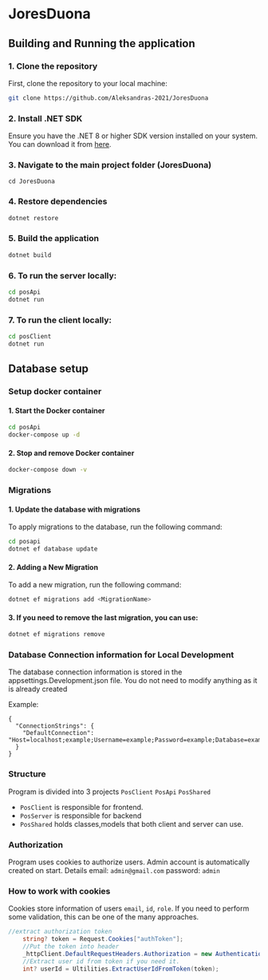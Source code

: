 ﻿# JoresDuona

## Building and Running the application

### 1. Clone the repository
First, clone the repository to your local machine:

```bash
git clone https://github.com/Aleksandras-2021/JoresDuona
```
### 2. Install .NET SDK

Ensure you have the .NET 8 or higher SDK version installed on your system. You can download it from [here](https://dotnet.microsoft.com/download).

### 3. Navigate to the main project folder (JoresDuona)

```
cd JoresDuona
```

### 4. Restore dependencies

```bash
dotnet restore
```
### 5. Build the application

```bash
dotnet build
```

### 6. To run the server locally:

```bash
cd posApi
dotnet run
```

### 7. To run the client locally:

```bash
cd posClient
dotnet run
```

## Database setup

### Setup docker container

#### 1. Start the Docker container

```bash
cd posApi
docker-compose up -d
```

#### 2. Stop and remove Docker container

```bash
docker-compose down -v
```

### Migrations

#### 1. Update the database with migrations

To apply migrations to the database, run the following command:

```bash
cd posapi
dotnet ef database update
```

#### 2. Adding a New Migration

To add a new migration, run the following command:

```bash
dotnet ef migrations add <MigrationName>
```

#### 3. If you need to remove the last migration, you can use:

```bash
dotnet ef migrations remove
```

### Database Connection information for Local Development

The database connection information  is stored in the appsettings.Development.json file. You do not need to modify anything as it is already created

Example:

```
{
  "ConnectionStrings": {
    "DefaultConnection": "Host=localhost;example;Username=example;Password=example;Database=example;Pooling=true;"
  }
}
```
### Structure
Program is divided into 3 projects `PosClient` `PosApi` `PosShared`
 - `PosClient` is responsible for frontend.
 - `PosServer` is responsible for backend
 - `PosShared` holds classes,models that both client and server can use.


### Authorization
Program uses cookies to authorize users. Admin account is automatically created on start.
Details
email: `admin@gmail.com`
password: `admin`
### How to work with cookies
Cookies store information of users `email`, `id`, `role`. If you need to perform some validation, this can be one of the many approaches.
```csharp
//extract authorization token
    string? token = Request.Cookies["authToken"]; 
    //Put the token into header
    _httpClient.DefaultRequestHeaders.Authorization = new AuthenticationHeaderValue("Bearer", token); 
    //Extract user id from token if you need it.    
    int? userId = Ultilities.ExtractUserIdFromToken(token); 
```

